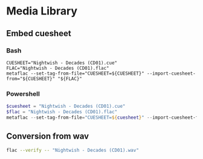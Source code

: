 # Media Library

## Embed cuesheet

### Bash

```shell
CUESHEET="Nightwish - Decades (CD01).cue"
FLAC="Nightwish - Decades (CD01).flac"
metaflac --set-tag-from-file="CUESHEET=${CUESHEET}" --import-cuesheet-from="${CUESHEET}" "${FLAC}"
```

### Powershell

```powershell
$cuesheet = "Nightwish - Decades (CD01).cue"
$flac = "Nightwish - Decades (CD01).flac"
metaflac --set-tag-from-file="CUESHEET=${cuesheet}" --import-cuesheet-from="${cuesheet}" "${flac}"
```

## Conversion from wav

```bash
flac --verify -- "Nightwish - Decades (CD01).wav"
```
